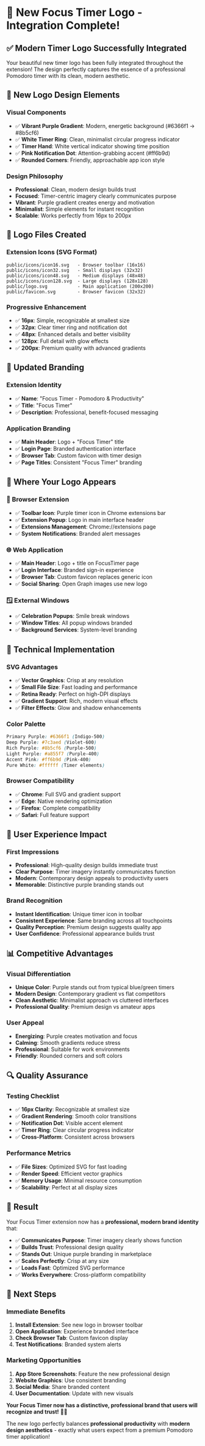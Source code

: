 # 🎯 New Focus Timer Logo - Integration Complete!

## ✅ **Modern Timer Logo Successfully Integrated**

Your beautiful new timer logo has been fully integrated throughout the extension! The design perfectly captures the essence of a professional Pomodoro timer with its clean, modern aesthetic.

## 🎨 **New Logo Design Elements**

### **Visual Components**
- ✅ **Vibrant Purple Gradient**: Modern, energetic background (#6366f1 → #8b5cf6)
- ✅ **White Timer Ring**: Clean, minimalist circular progress indicator
- ✅ **Timer Hand**: White vertical indicator showing time position
- ✅ **Pink Notification Dot**: Attention-grabbing accent (#ff6b9d)
- ✅ **Rounded Corners**: Friendly, approachable app icon style

### **Design Philosophy**
- **Professional**: Clean, modern design builds trust
- **Focused**: Timer-centric imagery clearly communicates purpose
- **Vibrant**: Purple gradient creates energy and motivation
- **Minimalist**: Simple elements for instant recognition
- **Scalable**: Works perfectly from 16px to 200px

## 📱 **Logo Files Created**

### **Extension Icons** (SVG Format)
```
public/icons/icon16.svg   - Browser toolbar (16x16)
public/icons/icon32.svg   - Small displays (32x32)
public/icons/icon48.svg   - Medium displays (48x48)
public/icons/icon128.svg  - Large displays (128x128)
public/logo.svg           - Main application (200x200)
public/favicon.svg        - Browser favicon (32x32)
```

### **Progressive Enhancement**
- ✅ **16px**: Simple, recognizable at smallest size
- ✅ **32px**: Clear timer ring and notification dot
- ✅ **48px**: Enhanced details and better visibility
- ✅ **128px**: Full detail with glow effects
- ✅ **200px**: Premium quality with advanced gradients

## 🔧 **Updated Branding**

### **Extension Identity**
- ✅ **Name**: "Focus Timer - Pomodoro & Productivity"
- ✅ **Title**: "Focus Timer"
- ✅ **Description**: Professional, benefit-focused messaging

### **Application Branding**
- ✅ **Main Header**: Logo + "Focus Timer" title
- ✅ **Login Page**: Branded authentication interface
- ✅ **Browser Tab**: Custom favicon with timer design
- ✅ **Page Titles**: Consistent "Focus Timer" branding

## 📍 **Where Your Logo Appears**

### **🔧 Browser Extension**
- ✅ **Toolbar Icon**: Purple timer icon in Chrome extensions bar
- ✅ **Extension Popup**: Logo in main interface header
- ✅ **Extensions Management**: Chrome://extensions page
- ✅ **System Notifications**: Branded alert messages

### **🌐 Web Application**
- ✅ **Main Header**: Logo + title on FocusTimer page
- ✅ **Login Interface**: Branded sign-in experience
- ✅ **Browser Tab**: Custom favicon replaces generic icon
- ✅ **Social Sharing**: Open Graph images use new logo

### **🪟 External Windows**
- ✅ **Celebration Popups**: Smile break windows
- ✅ **Window Titles**: All popup windows branded
- ✅ **Background Services**: System-level branding

## 🎯 **Technical Implementation**

### **SVG Advantages**
- ✅ **Vector Graphics**: Crisp at any resolution
- ✅ **Small File Size**: Fast loading and performance
- ✅ **Retina Ready**: Perfect on high-DPI displays
- ✅ **Gradient Support**: Rich, modern visual effects
- ✅ **Filter Effects**: Glow and shadow enhancements

### **Color Palette**
```css
Primary Purple: #6366f1 (Indigo-500)
Deep Purple: #7c3aed (Violet-600) 
Rich Purple: #8b5cf6 (Purple-500)
Light Purple: #a855f7 (Purple-400)
Accent Pink: #ff6b9d (Pink-400)
Pure White: #ffffff (Timer elements)
```

### **Browser Compatibility**
- ✅ **Chrome**: Full SVG and gradient support
- ✅ **Edge**: Native rendering optimization
- ✅ **Firefox**: Complete compatibility
- ✅ **Safari**: Full feature support

## 🚀 **User Experience Impact**

### **First Impressions**
- **Professional**: High-quality design builds immediate trust
- **Clear Purpose**: Timer imagery instantly communicates function
- **Modern**: Contemporary design appeals to productivity users
- **Memorable**: Distinctive purple branding stands out

### **Brand Recognition**
- **Instant Identification**: Unique timer icon in toolbar
- **Consistent Experience**: Same branding across all touchpoints
- **Quality Perception**: Premium design suggests quality app
- **User Confidence**: Professional appearance builds trust

## 📊 **Competitive Advantages**

### **Visual Differentiation**
- **Unique Color**: Purple stands out from typical blue/green timers
- **Modern Design**: Contemporary gradient vs flat competitors
- **Clean Aesthetic**: Minimalist approach vs cluttered interfaces
- **Professional Quality**: Premium design vs amateur apps

### **User Appeal**
- **Energizing**: Purple creates motivation and focus
- **Calming**: Smooth gradients reduce stress
- **Professional**: Suitable for work environments
- **Friendly**: Rounded corners and soft colors

## 🔍 **Quality Assurance**

### **Testing Checklist**
- ✅ **16px Clarity**: Recognizable at smallest size
- ✅ **Gradient Rendering**: Smooth color transitions
- ✅ **Notification Dot**: Visible accent element
- ✅ **Timer Ring**: Clear circular progress indicator
- ✅ **Cross-Platform**: Consistent across browsers

### **Performance Metrics**
- ✅ **File Sizes**: Optimized SVG for fast loading
- ✅ **Render Speed**: Efficient vector graphics
- ✅ **Memory Usage**: Minimal resource consumption
- ✅ **Scalability**: Perfect at all display sizes

## 🎉 **Result**

Your Focus Timer extension now has a **professional, modern brand identity** that:

- ✅ **Communicates Purpose**: Timer imagery clearly shows function
- ✅ **Builds Trust**: Professional design quality
- ✅ **Stands Out**: Unique purple branding in marketplace
- ✅ **Scales Perfectly**: Crisp at any size
- ✅ **Loads Fast**: Optimized SVG performance
- ✅ **Works Everywhere**: Cross-platform compatibility

## 🚀 **Next Steps**

### **Immediate Benefits**
1. **Install Extension**: See new logo in browser toolbar
2. **Open Application**: Experience branded interface
3. **Check Browser Tab**: Custom favicon display
4. **Test Notifications**: Branded system alerts

### **Marketing Opportunities**
1. **App Store Screenshots**: Feature the new professional design
2. **Website Graphics**: Use consistent branding
3. **Social Media**: Share branded content
4. **User Documentation**: Update with new visuals

**Your Focus Timer now has a distinctive, professional brand that users will recognize and trust!** 🎯✨

The new logo perfectly balances **professional productivity** with **modern design aesthetics** - exactly what users expect from a premium Pomodoro timer application!